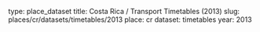 type: place_dataset
title: Costa Rica / Transport Timetables (2013)
slug: places/cr/datasets/timetables/2013
place: cr
dataset: timetables
year: 2013
